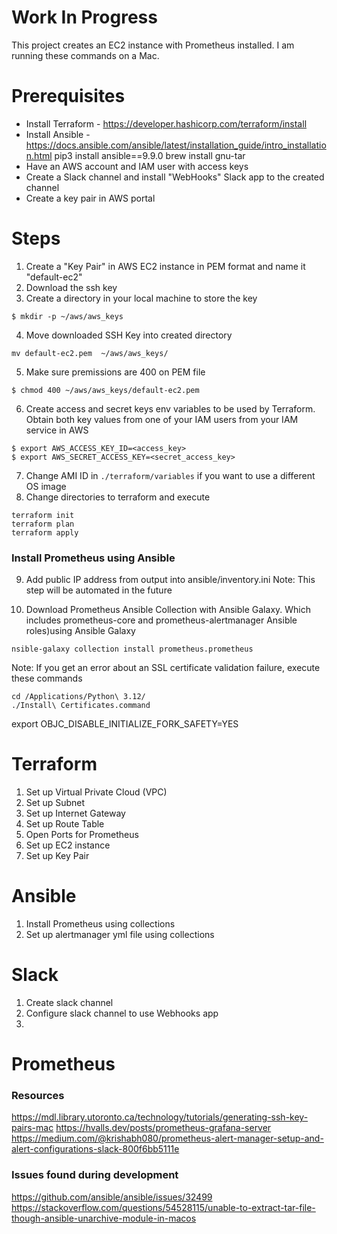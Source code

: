 # Work In Progress
This project creates an EC2 instance with Prometheus installed. I am running these commands on a Mac.

# Prerequisites

- Install Terraform - https://developer.hashicorp.com/terraform/install
- Install Ansible - https://docs.ansible.com/ansible/latest/installation_guide/intro_installation.html
pip3 install ansible==9.9.0
brew install gnu-tar
- Have an AWS account and IAM user with access keys
- Create a Slack channel and install "WebHooks" Slack app to the created channel
- Create a key pair in AWS portal

# Steps

1. Create a "Key Pair" in AWS EC2 instance in PEM format and name it "default-ec2"
2. Download the ssh key
3. Create a directory in your local machine to store the key 
```
$ mkdir -p ~/aws/aws_keys
```
4. Move downloaded SSH Key into created directory
```
mv default-ec2.pem  ~/aws/aws_keys/
```
5. Make sure premissions are 400 on PEM file
```
$ chmod 400 ~/aws/aws_keys/default-ec2.pem
```
6. Create access and secret keys env variables to be used by Terraform. Obtain both key values from one of your IAM users from your IAM service in AWS

```
$ export AWS_ACCESS_KEY_ID=<access_key>
$ export AWS_SECRET_ACCESS_KEY=<secret_access_key>
```
7. Change AMI ID in `./terraform/variables` if you want to use a different OS image
8. Change directories to terraform and execute
```
terraform init
terraform plan
terraform apply
```
### Install Prometheus using Ansible

9. Add public IP address from output into ansible/inventory.ini
Note: This step will be automated in the future

10. Download Prometheus Ansible Collection with Ansible Galaxy. Which includes prometheus-core and prometheus-alertmanager Ansible roles)using Ansible Galaxy

```
nsible-galaxy collection install prometheus.prometheus
```

Note: If you get an error about an SSL certificate validation failure, execute these commands
```
cd /Applications/Python\ 3.12/
./Install\ Certificates.command
```

export OBJC_DISABLE_INITIALIZE_FORK_SAFETY=YES

# Terraform
1. Set up Virtual Private Cloud (VPC)
2. Set up Subnet
3. Set up Internet Gateway
4. Set up Route Table
5. Open Ports for Prometheus
6. Set up EC2 instance
7. Set up Key Pair

# Ansible
1. Install Prometheus using collections
2. Set up alertmanager yml file using collections

# Slack
1. Create slack channel
2. Configure slack channel to use Webhooks app
3. 

# Prometheus

### Resources
https://mdl.library.utoronto.ca/technology/tutorials/generating-ssh-key-pairs-mac
https://hvalls.dev/posts/prometheus-grafana-server
https://medium.com/@krishabh080/prometheus-alert-manager-setup-and-alert-configurations-slack-800f6bb5111e

### Issues found during development
https://github.com/ansible/ansible/issues/32499
https://stackoverflow.com/questions/54528115/unable-to-extract-tar-file-though-ansible-unarchive-module-in-macos
